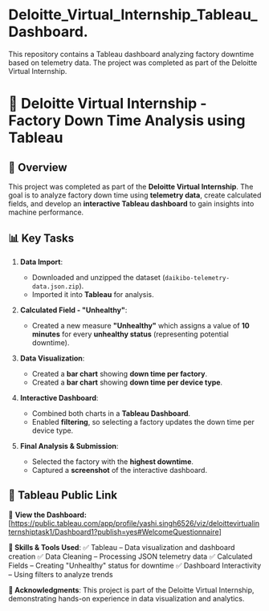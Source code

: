# Deloitte_Virtual_Internship_Tableau_Dashboard.
This repository contains a Tableau dashboard analyzing factory downtime based on telemetry data. The project was completed as part of the Deloitte Virtual Internship.
# 🚀 Deloitte Virtual Internship - Factory Down Time Analysis using Tableau

## 📌 Overview  
This project was completed as part of the **Deloitte Virtual Internship**. The goal is to analyze factory down time using **telemetry data**, create calculated fields, and develop an **interactive Tableau dashboard** to gain insights into machine performance.

## 📊 Key Tasks
1. **Data Import**:  
   - Downloaded and unzipped the dataset (`daikibo-telemetry-data.json.zip`).  
   - Imported it into **Tableau** for analysis.  

2. **Calculated Field - "Unhealthy"**:  
   - Created a new measure **"Unhealthy"** which assigns a value of **10 minutes** for every **unhealthy status** (representing potential downtime).  

3. **Data Visualization**:  
   - Created a **bar chart** showing **down time per factory**.  
   - Created a **bar chart** showing **down time per device type**.  

4. **Interactive Dashboard**:  
   - Combined both charts in a **Tableau Dashboard**.  
   - Enabled **filtering**, so selecting a factory updates the down time per device type.  

5. **Final Analysis & Submission**:  
   - Selected the factory with the **highest downtime**.  
   - Captured a **screenshot** of the interactive dashboard.  

## 📌 Tableau Public Link  
🔗 **View the Dashboard:** [https://public.tableau.com/app/profile/yashi.singh6526/viz/deloittevirtualinternshiptask1/Dashboard1?publish=yes#WelcomeQuestionnaire]

**📌 Skills & Tools Used**:
✅ Tableau – Data visualization and dashboard creation
✅ Data Cleaning – Processing JSON telemetry data
✅ Calculated Fields – Creating "Unhealthy" status for downtime
✅ Dashboard Interactivity – Using filters to analyze trends

**📢 Acknowledgments**:
This project is part of the Deloitte Virtual Internship, demonstrating hands-on experience in data visualization and analytics.

